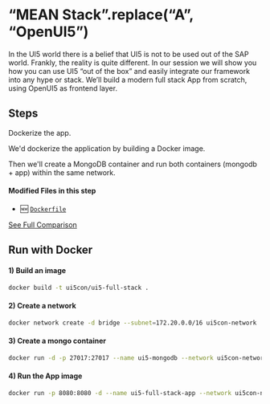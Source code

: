 # “MEAN Stack”.replace(“A”, “OpenUI5”)
  
In the UI5 world there is a belief that UI5 is not to be used out of the SAP world. Frankly, the reality is quite different.
In our session we will show you how you can use UI5 “out of the box” and easily integrate our framework into any hype or stack.
We’ll build a modern full stack App from scratch, using OpenUI5 as frontend layer.

## Steps

Dockerize the app.

We'd dockerize the application by building a Docker image.

Then we'll create a MongoDB container and run both containers (mongodb + app) within the same network. 

#### Modified Files in this step


- :new: [``` Dockerfile ```](https://github.com/d3xter666/ui5con-2019-mean-stack-with-ui5/compare/14_pwa_make_app_installable...15_BONUS_Dockerize_the_app#diff-3254677a7917c6c01f55212f86c57fbf)


[See Full Comparison](https://github.com/d3xter666/ui5con-2019-mean-stack-with-ui5/compare/14_pwa_make_app_installable...15_BONUS_Dockerize_the_app)


## Run with Docker

#### 1) Build an image
```bash
docker build -t ui5con/ui5-full-stack .
```

#### 2) Create a network
```bash
docker network create -d bridge --subnet=172.20.0.0/16 ui5con-network
```

#### 3) Create a mongo container
```bash
docker run -d -p 27017:27017 --name ui5-mongodb --network ui5con-network --ip 172.20.0.22 mongo:3.4
```

#### 4) Run the App image
```bash
docker run -p 8080:8080 -d --name ui5-full-stack-app --network ui5con-network --ip 172.20.0.27 --env MONGO=mongodb://172.20.0.22:27017/local ui5con/ui5-full-stack
```
